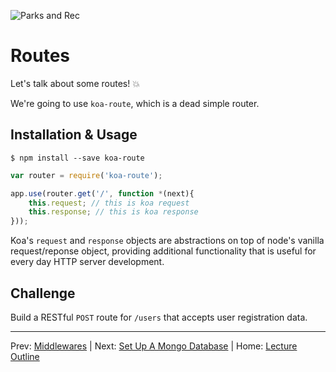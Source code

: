 ![Parks and Rec](https://i.imgur.com/BTdpA9d.gif)
# Routes

Let's talk about some routes! :boom:

We're going to use `koa-route`, which is a dead simple router.

## Installation & Usage

```
$ npm install --save koa-route
```

```js
var router = require('koa-route');

app.use(router.get('/', function *(next){
    this.request; // this is koa request
    this.response; // this is koa response
}));
```

Koa's `request` and `response` objects are abstractions on top of node's vanilla request/reponse object, providing additional functionality that is useful for every day HTTP server development.

## Challenge

Build a RESTful `POST` route for `/users` that accepts user registration data.

________________________________

Prev: [Middlewares](./middlewares.md) | Next: [Set Up A Mongo Database](./set-up-a-mongo-database.md) | Home: [Lecture Outline](../README.md)
